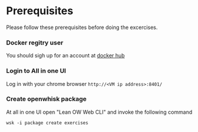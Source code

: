 # Prerequisites

Please follow these prerequisites before doing the excercises.

### Docker regitry user

You should sigh up for an account at [docker hub](https://hub.docker.com/)

### Login to All in one UI

Log in with your chrome browser `http://<VM ip address>:8401/` 

### Create openwhisk package

At all in one UI open "Lean OW Web CLI" and invoke the following command

```
wsk -i package create exercises
```

